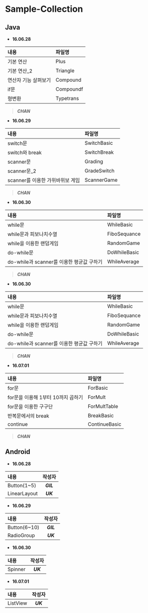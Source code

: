 # Sample-Collection

## Java

- **16.06.28**

|내용|파일명|
|:--------------|:-----|
|기본 연산|Plus|
|기본 연산_2|Triangle|
|연산자 기능 살펴보기|Compound|
|if문|Compoundf|
|형변환|Typetrans|
>***CHAN***


- **16.06.29**

|내용|파일명|
|:---------------|:-----|
|switch문		|SwitchBasic|
|switch와 break|SwitchBreak|
|scanner문|Grading|
|scanner문_2|GradeSwitch|
|scanner를 이용한 가위바위보 게임|ScannerGame|
> ***CHAN***

- **16.06.30**

|내용|파일명|
|:---------------|:-----|
|while문		|WhileBasic|
|while문과 피보나치수열|FiboSequance|
|while을 이용한 랜덤게임|RandomGame|
|do-while문|DoWhileBasic|
|do-while과 scanner를 이용한 평균값 구하기|WhileAverage|
> ***CHAN***


- **16.06.30**

|내용|파일명|
|:---------------|:-----|
|while문		|WhileBasic|
|while문과 피보나치수열|FiboSequance|
|while을 이용한 랜덤게임|RandomGame|
|do-while문|DoWhileBasic|
|do-while과 scanner를 이용한 평균값 구하기|WhileAverage|
> ***CHAN***

- **16.07.01**

|내용|파일명|
|:---------------|:-----|
|for문		|ForBasic|
|for문을 이용해 1부터 10까지 곱하기|ForMult|
|for문을 이용한 구구단|ForMultTable|
|반복문에서의 break|BreakBasic|
|continue|ContinueBasic|
> ***CHAN***


## Android



- **16.06.28**

|내용|작성자|
|:-----------|:--------:|
|Button(1~5) |***GIL***	|
|LinearLayout|***UK***	|


- **16.06.29**

|내용|작성자|
|:-----------|:--------:|
|Button(6~10)|***GIL***	|
|RadioGroup  |***UK***	|


- **16.06.30**

|내용|작성자|
|:-----------|:--------:|
|Spinner  |***UK***	|

- **16.07.01**

|내용|작성자|
|:-----------|:--------:|
|ListView  |***UK***	|